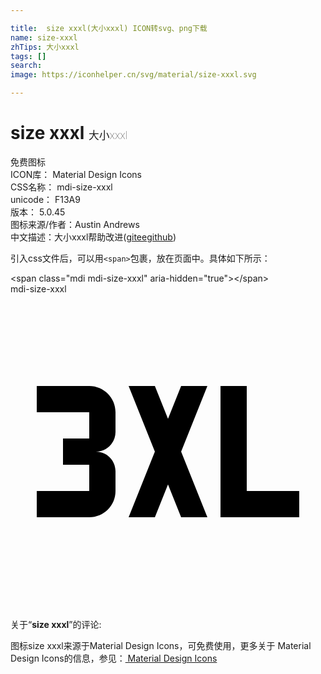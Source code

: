 ```yaml
---

title:  size xxxl(大小xxxl) ICON转svg、png下载
name: size-xxxl
zhTips: 大小xxxl
tags: []
search: 
image: https://iconhelper.cn/svg/material/size-xxxl.svg

---
```


# size xxxl  <small style="font-size: 60%;font-weight: 100">大小xxxl</small>


<div class="detail-page">
<p>
<span><span class="badge-success badge">免费图标</span> </span>
<br/>
<span>
ICON库：
<span class="badge-secondary badge">Material Design Icons</span> 
</span>
<br/>
<span>
CSS名称：
<span class="badge-secondary badge">mdi-size-xxxl</span> 
</span>
<br/>
<span>
unicode：
<span class="badge-secondary badge">F13A9</span> 
<copy-btn content='F13A9' btn-title=""></copy-btn>
<copy-btn :content='String.fromCodePoint(parseInt("F13A9", 16))' btn-title="复制U"></copy-btn>
</span>
<br/>
<span>
版本：
<span class="badge-secondary badge">5.0.45</span> 
</span>
<br/>
<span>图标来源/作者：<span class="badge-light badge">Austin Andrews</span></span> 
<br/>
<span class="zh-detail">中文描述：<span class="badge-primary badge">大小xxxl</span><span class="help-link"><span>帮助改进</span>(<a href="https://gitee.com/liuwave/icon-helper/edit/master/json/material/size-xxxl.json" target="_blank" rel="noopener noreferrer">gitee</a><a href="https://github.com/liuwave/icon-helper/edit/master/json/material/size-xxxl.json" target="_blank" rel="noopener noreferrer">github</a></span>)</span><br/>
</p>
</div>
<div class="alert alert-dark">
  <i class="mdi mdi-size-xxxl mdi-48px"></i>
  <i class="mdi mdi-size-xxxl mdi-36px"></i>
  <i class="mdi mdi-size-xxxl mdi-24px"></i>
  <i class="mdi mdi-size-xxxl mdi-18px"></i>
</div>
<div>
  <p>引入css文件后，可以用<code>&lt;span&gt;</code>包裹，放在页面中。具体如下所示：    
  </p>
  <div class="alert alert-primary" style="font-size: 14px">
    &lt;span class="mdi mdi-size-xxxl" aria-hidden="true"&gt;&lt;/span&gt;
    <copy-btn content='<span class="mdi mdi-size-xxxl" aria-hidden="true"></span>'></copy-btn>
  </div>
  <div class="alert alert-secondary">
    <i class="mdi mdi-size-xxxl"
    style="font-size: 24px"
    aria-hidden="true"></i> mdi-size-xxxl
    <copy-btn content="mdi-size-xxxl" btn-title="复制图标名称"></copy-btn>
  </div>
</div>
<div id="svg" class="svg-wrap">
<svg xmlns="http://www.w3.org/2000/svg" viewBox="0 0 24 24"><path d="M9 7H11L12 9.5L13 7H15L13 12L15 17H13L12 14.5L11 17H9L11 12L9 7M16 7H18V15H22V17H16V7M8 15C8 16.11 7.11 17 6 17H2V15H6V13H4V11H6V9H2V7H6C7.1 7 8 7.89 8 9V10.5C8 11.33 7.33 12 6.5 12C7.33 12 8 12.67 8 13.5V15Z" /></svg>
</div>
<detail full-name='mdi-size-xxxl'></detail>
<div class="icon-detail__container">
<p>关于“<b>size xxxl</b>”的评论:</p>
</div>
<Vssue title="关于“size xxxl”的评论" />    
<div><p>图标size xxxl来源于Material Design Icons，可免费使用，更多关于 Material Design Icons的信息，参见：<a target="_blank" href="https://iconhelper.cn/material.html"> Material Design Icons</a>
</p></div>
